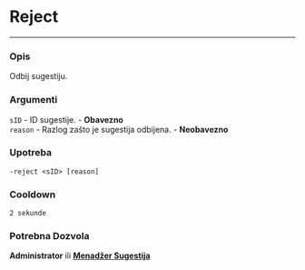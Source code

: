 # Reject
---
### Opis
Odbij sugestiju.
### Argumenti
`sID` - ID sugestije. - **Obavezno**\
`reason` - Razlog zašto je sugestija odbijena. - **Neobavezno**
### Upotreba
```
-reject <sID> [reason]
```
### Cooldown
`2 sekunde`
### Potrebna Dozvola
**Administrator** ili **[Menadžer Sugestija](administration/suggestionsmanager.md)**